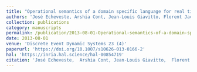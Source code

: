```yaml
---
title: "Operational semantics of a domain specific language for real time musician-computer interaction"
authors: 'José Echeveste, Arshia Cont, Jean-Louis Giavitto, Florent Jacquemard'
collection: publications
category: manuscripts
permalink: /publication/2013-08-01-Operational-semantics-of-a-domain-specific-language-for-real-time-musician-computer-interaction
date: 2013-08-01
venue: 'Discrete Event Dynamic Systems 23 (4)'
paperurl: 'https://doi.org/10.1007/s10626-013-0166-2'
hal: 'https://inria.hal.science/hal-00854719'
citation: 'José Echeveste,  Arshia Cont, Jean-Louis Giavitto,  Florent Jacquemard, &quot;Operational semantics of a domain specific language for real time musician-computer interaction&quot; Discrete Event Dynamic Systems 23 (4), 2013.'
---
```

